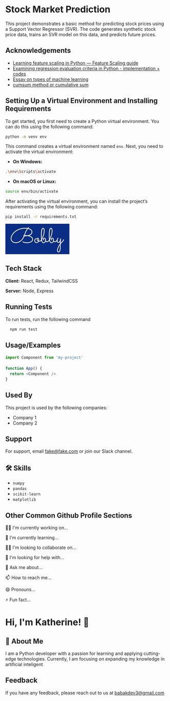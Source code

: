 
# Stock Market Prediction

This project demonstrates a basic method for predicting stock prices using a Support Vector Regressor (SVR). The code generates synthetic stock price data, trains an SVR model on this data, and predicts future prices.


## Acknowledgements

 - [Learning feature scaling in Python — Feature Scaling guide](https://blog.faradars.org/%D9%85%D9%82%DB%8C%D8%A7%D8%B3-%D8%A8%D9%86%D8%AF%DB%8C-%D9%88%DB%8C%DA%98%DA%AF%DB%8C-%D8%AF%D8%B1-%D9%BE%D8%A7%DB%8C%D8%AA%D9%88%D9%86/)
 - [Examining regression evaluation criteria in Python - implementation + codes](https://blog.faradars.org/%D8%A7%D8%B1%D8%B2%DB%8C%D8%A7%D8%A8%DB%8C-%D8%B1%DA%AF%D8%B1%D8%B3%DB%8C%D9%88%D9%86-%D8%AF%D8%B1-%D9%BE%D8%A7%DB%8C%D8%AA%D9%88%D9%86/)
 - [Essay on types of machine learning](https://hamruyesh.com/types-of-machine-learning-systems/)
 - [cumsum method or cumulative sum](https://virgool.io/sepehrmehdiqolipour/%D9%85%D8%AA%D8%AF-cumsum-%DB%8C%D8%A7-%D9%85%D8%AC%D9%85%D9%88%D8%B9-%D8%AA%D8%AC%D9%85%D8%B9%DB%8C-wc6ibmyl1t7v)
## Setting Up a Virtual Environment and Installing Requirements

To get started, you first need to create a Python virtual environment. You can do this using the following command:

```bash
python -m venv env
```

This command creates a virtual environment named `env`. Next, you need to activate the virtual environment:

- **On Windows:**

```bash
.\env\Scripts\activate
```

- **On macOS or Linux:**

```bash
source env/bin/activate
```

After activating the virtual environment, you can install the project’s requirements using the following command:

```bash
pip install -r requirements.txt
```

![Logo](photos\bobby-log.png)


## Tech Stack

**Client:** React, Redux, TailwindCSS

**Server:** Node, Express


## Running Tests

To run tests, run the following command

```bash
  npm run test
```


## Usage/Examples

```javascript
import Component from 'my-project'

function App() {
  return <Component />
}
```


## Used By

This project is used by the following companies:

- Company 1
- Company 2


## Support

For support, email fake@fake.com or join our Slack channel.


## 🛠 Skills
- `numpy`
- `pandas`
- `scikit-learn`
- `matplotlib`


## Other Common Github Profile Sections
👩‍💻 I'm currently working on...

🧠 I'm currently learning...

👯‍♀️ I'm looking to collaborate on...

🤔 I'm looking for help with...

💬 Ask me about...

📫 How to reach me...

😄 Pronouns...

⚡️ Fun fact...


# Hi, I'm Katherine! 👋


## 🚀 About Me
I am a Python developer with a passion for learning and applying cutting-edge technologies. Currently, I am focusing on expanding my knowledge in artificial inteligent

## Feedback

If you have any feedback, please reach out to us at babakdev3@gmail.com


